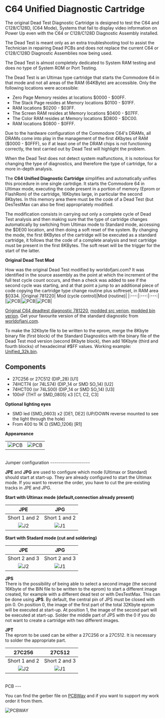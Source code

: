 # C64 Unified Diagnostic Cartridge

The original Dead Test Diagnostic Cartridge is designed to test
the C64 and C128/C128D, (C64 Mode), Systems that fail
to display video information on Power Up even with the
C64 or C128/C128D Diagnostic Assembly installed.

The Dead Test is meant only as an extra troubleshooting
tool to assist the Technician in repairing Dead PCBs and
does not replace the current C64 or C128/C128D Diagnostic
Assemblies now being used.

The Dead Test is almost completely dedicated to System RAM
testing and does no type of System ROM or Port Testing.

The Dead Test is an Ultimax type cartridge that starts the Commodore 64 in that mode and not all areas of the RAM (64KByte) are accessible. Only the following locations were accessible:
* Zero Page Memory resides at locations $0000 - $00FF.
* The Stack Page resides at Memory locations $0100 - $01FF.
* RAM locations $0200 - $03FF.
* The Screen RAM resides at Memory locations $0400 - $07FF.
* The Color RAM resides at Memory locations $D800 - $DC00.
* RAM locations $0800 - $0FFF.

Due to the hardware configuration of the Commodore C64's DRAMs, all DRAMs come into play in the management of the first 4Kbytes of RAM ($0000 - $0FFF), so if at least one of the DRAM chips is not functioning correctly, the test carried out by Dead Test will highlight the problem.

When the Dead Test does not detect system malfunctions, it is notorious for changing the type of diagnostics, and therefore the type of cartridge, for a more in-depth analysis.

The <b>C64 Unified Diagnostic Cartridge</b> simplifies and automatically unifies this procedure in one single cartrdige. It starts the Commodore 64 in Ultimax mode, executing the code present in a portion of memory (Eprom or FlashRom) of the cartridge, 16Kbytes large, in particular the second 8Kbytes. In this memory area there must be the code of a Dead Test (but DesTestMax can also be fine) appropriately modified.

The modification consists in carrying out only a complete cycle of Dead Test analysis and then making sure that the type of cartridge changes automatically by switching from Ultimax mode to Standard mode, accessing the $DE00 location, and then doing a soft reset of the system. By changing the mode, the first 8KBytes of the cartridge will be executed as a standard cartridge, it follows that the code of a complete analysis and test cartridge must be present in the first 8KBytes. The soft reset will be the trigger for the start of the latter.


**Original Dead Test Mod**

How was the original Dead Test modified by worldofjani.com?
It was identified in the source assembly as the point at which the increment of the full test cycle count occurs, and then a check was added to see if the second cycle was starting, and at that point a jump to an additional piece of code copying the cartridge type change routine plus softreset, in RAM area $0334.
|Original 781220| Mod (cycle control)|Mod (routine)|
|:---:|:---:|:---:|
|![PCB](./files/DeadOrig.PNG)|![PCB](./files/DeadOrigMod1.PNG)|![PCB](./files/DeadOrigMod2.PNG)|

[Original C64 deadtest diagnostic 781220](./files/C64_Diag_781220_deadtest_disasm_orig.tas), [modded src verion](./files/C64_Diag_781220_deadtest_disasm.tas), [modded bin verion](./files/C64_Diag_781220_deadtest_disasm_mod.bin).
Get your favourite version of the standard diagnostic from [worldofjani.com](https://blog.worldofjani.com/?p=1981).

To make the 32Kbyte file to be written to the eprom, merge the 8Kbyte binary file (first block) of the Standard Diagnostics with the binary file of the Dead Test mod version (second 8Kbyte block), then add 16Kbyte (third and fourth blocks) of hexadecimal #$FF values. Working example: [Unified_32k.bin](./files/Unified_32k.bin).

Components
---------
- 27C256 or 27C512 (DIP_28) [U1]
- 74HCT74 (or 74LS74) (DIP_14 or SMD SO_14) [U2]
- 74HCT00 (or 74LS00) (DIP_14 or SMD SO_14) [U3]
- 100nF (THT or SMD_0805) x3 [C1, C2, C3]

**Optional lighting eyes**
- SMD led (SMD_0603) x2 [DE1, DE2] (UP/DOWN reverse mounted to see the light through the hole)
- From 400 to 1K Ω (SMD_1206) [R1]

**Appeareance**

|||
|:---:|:---:|
|![PCB](./files/UnifA.PNG)|![PCB](./files/UnifB.PNG)|

<br>
Jumper configuration
--------------------

**JPE** and **JPG** are used to configure which mode (Ultimax or Standard) should start at start-up. They are already configured to start the Ultimax mode. If you want to reverse the order, you have to cut the pre-existing tracks in JPE and JPG.

**Start with Ultimax mode (default,connection already present)**

| JPE | JPG |
|:---:|:---:|
|Short 1 and 2|Short 1 and 2|
|![J2](./files/j1.png)|![J1](./files/j1.png)|

**Start with Stadard mode (cut and soldering)**

| JPE | JPG |
|:---:|:---:|
|Short 2 and 3|Short 2 and 3|
|![J2](./files/j2.png)|![J1](./files/j2.png)|

**JPS**<br>
There is the possibility of being able to select a second image (the second 16Kbyte of the BIN file to be written to the eprom) to start a different image created, for example with a different dead test or with DesTestMax. This can be done using **JPS**.
By default, the central pin of JPS must be closed with pin 0. On position 0, the image of the first part of the total 32Kbyte eprom will be executed at start-up. At position 1, the image of the second part will be executed at start-up. Solder the middle part of JPS with the 0 if you do not want to create a cartridge with two different images.

**JPT**<br>
The eprom to be used can be either a 27C256 or a 27C512. It is necessary to solder the appropriate part.

| 27C256| 27C512 |
|:---:|:---:|
|Short 1 and 2|Short 2 and 3|
|![J2](./files/j1r.png)|![J1](./files/j2r.png)|

<br>
PCB
---

You can find the gerber file on [PCBWay](https://www.pcbway.com/project/shareproject/C64_Unified_Diagnostic_Cartridge_a834cce3.html) and if you want to support my work order it from them.

![PCBWAY](./files/pcbway.png)
